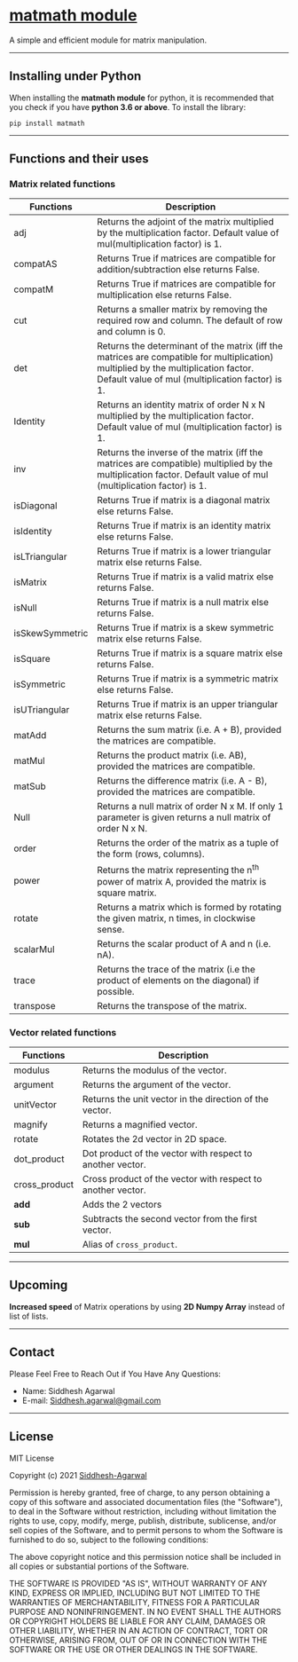 # [matmath module](https://github.com/Siddhesh-Agarwal/matmath)

A simple and efficient module for matrix manipulation.

___________________________________________________________________________

## Installing under Python

When installing the **matmath module** for python, it is recommended that you check if you have **python 3.6 or above**.
To install the library:

    pip install matmath

___________________________________________________________________________
<!--
## General usage notes

* This module is meant for matrix manipulation and can carry out various operations. The **matmath mmodule** can carry various mathematical operations like addition, subtraction, multiplication and exponentiation along with Matrix-defined function like inverse, rotation, transpose, etc.
* It can also be used in finding determinant, inverse, transpose and adjoin of a matrix.
* The matrix/matrices should contain **only numbers** (i.e. `<class 'int'>`, `<class 'float'>` or `<class 'complex'>`) and not letters (i.e `<class 'str'>`) in order to avoid error.
* a few functions (example - `matAdd()`, `matSub()`, `matMul()`, `adj()`, `det()` and `inverse()`) may throw an error due to incompatibility of the matrices with the function.

___________________________________________________________________________
-->

## Functions and their uses

### Matrix related functions

| Functions         | Description                                                                                                                                                                            |
|-----------------|----------------------------------------------------------------------------------------------------------------------------------------------------------------------------------------|
| adj             | Returns the adjoint of the matrix multiplied by the multiplication factor. Default value of mul(multiplication factor) is 1.                                                           |
| compatAS        | Returns True if matrices are compatible for addition/subtraction else returns False.                                                                                                   |
| compatM         | Returns True if matrices are compatible for multiplication else returns False.                                                                                                         |
| cut             | Returns a smaller matrix by removing the required row and column. The default of row and column is 0.                                                                                  |
| det             | Returns the determinant of the matrix (iff the matrices are compatible for multiplication) multiplied by the multiplication factor. Default value of mul (multiplication factor) is 1. |
| Identity        | Returns an identity matrix of order N x N multiplied by the multiplication factor. Default value of mul (multiplication factor) is 1.                                                  |
| inv             | Returns the inverse of the matrix (iff the matrices are compatible) multiplied by the multiplication factor. Default value of mul (multiplication factor) is 1.                        |
| isDiagonal      | Returns True if matrix is a diagonal matrix else returns False.                                                                                                                        |
| isIdentity      | Returns True if matrix is an identity matrix else returns False.                                                                                                                       |
| isLTriangular   | Returns True if matrix is a lower triangular matrix else returns False.                                                                                                                |
| isMatrix        | Returns True if matrix is a valid matrix else returns False.                                                                                                                           |
| isNull          | Returns True if matrix is a null matrix else returns False.                                                                                                                            |
| isSkewSymmetric | Returns True if matrix is a skew symmetric matrix else returns False.                                                                                                                  |
| isSquare        | Returns True if matrix is a square matrix else returns False.                                                                                                                          |
| isSymmetric     | Returns True if matrix is a symmetric matrix else returns False.                                                                                                                       |
| isUTriangular   | Returns True if matrix is an upper triangular matrix else returns False.                                                                                                               |
| matAdd          | Returns the sum matrix (i.e. A + B), provided the matrices are compatible.                                                                                                             |
| matMul          | Returns the product matrix (i.e. AB), provided the matrices are compatible.                                                                                                            |
| matSub          | Returns the difference matrix (i.e. A - B), provided the matrices are compatible.                                                                                                      |
| Null            | Returns a null matrix of order N x M. If only 1 parameter is given returns a null matrix of order N x N.                                                                               |
| order           | Returns the order of the matrix as a tuple of the form (rows, columns).                                                                                                                |
| power           | Returns the matrix representing the n<sup>th</sup> power of matrix A, provided the matrix is square matrix.                                                                            |
| rotate          | Returns a matrix which is formed by rotating the given matrix, n times, in clockwise sense.                                                                                            |
| scalarMul       | Returns the scalar product of A and n (i.e. nA).                                                                                                                                       |
| trace           | Returns the trace of the matrix (i.e the product of elements on the diagonal) if possible.                                                                                             |
| transpose       | Returns the transpose of the matrix.                                                                                                                                                   |

### Vector related functions

| Functions     | Description                                                 |
| ------------- | ----------------------------------------------------------- |
| modulus       | Returns the modulus of the vector.                          |
| argument      | Returns the argument of the vector.                         |
| unitVector    | Returns the unit vector in the direction of the vector.     |
| magnify       | Returns a magnified vector.                                 |
| rotate        | Rotates the 2d vector in 2D space.                          |
| dot_product   | Dot product of the vector with respect to another vector.   |
| cross_product | Cross product of the vector with respect to another vector. |
| __add__       | Adds the 2 vectors                                          |
| __sub__       | Subtracts the second vector from the first vector.          |
| __mul__       | Alias of `cross_product`.                                   |

___________________________________________________________________________

## Upcoming

**Increased speed** of Matrix operations by using **2D Numpy Array** instead of list of lists.

___________________________________________________________________________

## Contact

Please Feel Free to Reach Out if You Have Any Questions:

* Name: Siddhesh Agarwal
* E-mail: Siddhesh.agarwal@gmail.com

___________________________________________________________________________

## License

MIT License

Copyright (c) 2021 [Siddhesh-Agarwal](https://www.github.com/Siddhesh-Agarwal)

Permission is hereby granted, free of charge, to any person obtaining a copy
of this software and associated documentation files (the "Software"), to deal
in the Software without restriction, including without limitation the rights
to use, copy, modify, merge, publish, distribute, sublicense, and/or sell
copies of the Software, and to permit persons to whom the Software is
furnished to do so, subject to the following conditions:

The above copyright notice and this permission notice shall be included in all
copies or substantial portions of the Software.

THE SOFTWARE IS PROVIDED "AS IS", WITHOUT WARRANTY OF ANY KIND, EXPRESS OR
IMPLIED, INCLUDING BUT NOT LIMITED TO THE WARRANTIES OF MERCHANTABILITY,
FITNESS FOR A PARTICULAR PURPOSE AND NONINFRINGEMENT. IN NO EVENT SHALL THE
AUTHORS OR COPYRIGHT HOLDERS BE LIABLE FOR ANY CLAIM, DAMAGES OR OTHER
LIABILITY, WHETHER IN AN ACTION OF CONTRACT, TORT OR OTHERWISE, ARISING FROM,
OUT OF OR IN CONNECTION WITH THE SOFTWARE OR THE USE OR OTHER DEALINGS IN THE
SOFTWARE.
